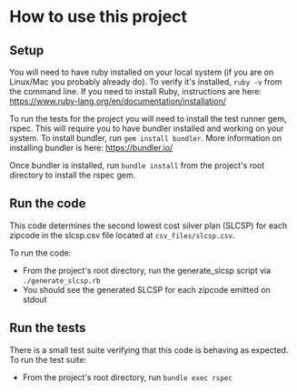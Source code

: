 # How to use this project

## Setup

You will need to have ruby installed on your local system (if you are on Linux/Mac you probably already do).  To verify it's installed, `ruby -v` from the command line. If you need to install Ruby, instructions are here: https://www.ruby-lang.org/en/documentation/installation/

To run the tests for the project you will need to install the test runner gem, rspec. This will require you to have bundler installed and working on your system. To install bundler, run `gem install bundler`. More information on installing bundler is here: https://bundler.io/

Once bundler is installed, run `bundle install` from the project's root directory to install the rspec gem.

## Run the code

This code determines the second lowest cost silver plan (SLCSP) for each zipcode in the slcsp.csv file located at `csv_files/slcsp.csv`.  

To run the code:

* From the project's root directory, run the generate_slcsp script via `./generate_slcsp.rb`
* You should see the generated SLCSP for each zipcode emitted on stdout

## Run the tests

There is a small test suite verifying that this code is behaving as expected.  To run the test suite:

*  From the project's root directory, run `bundle exec rspec`
